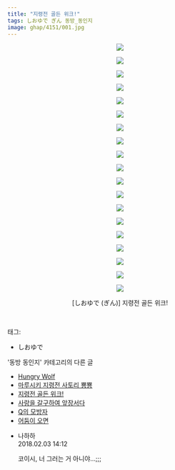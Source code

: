 ```yaml
---
title: "지령전 골든 위크!"
tags: しおゆで ぎん 동방_동인지
image: ghap/4151/001.jpg
---
```

<div class="article">
<p style="text-align: center; clear: none; float: none;"><img src="{{ site.nasurl }}/ghap/4151/001.jpg"/></p>
<p style="text-align: center; clear: none; float: none;"><img src="{{ site.nasurl }}/ghap/4151/002.jpg"/></p>
<p style="text-align: center; clear: none; float: none;"><img src="{{ site.nasurl }}/ghap/4151/003.jpg"/></p>
<p style="text-align: center; clear: none; float: none;"><img src="{{ site.nasurl }}/ghap/4151/004.jpg"/></p>
<p style="text-align: center; clear: none; float: none;"><img src="{{ site.nasurl }}/ghap/4151/005.jpg"/></p>
<p style="text-align: center; clear: none; float: none;"><img src="{{ site.nasurl }}/ghap/4151/006.jpg"/></p>
<p style="text-align: center; clear: none; float: none;"><img src="{{ site.nasurl }}/ghap/4151/007.jpg"/></p>
<p style="text-align: center; clear: none; float: none;"><img src="{{ site.nasurl }}/ghap/4151/008.jpg"/></p>
<p style="text-align: center; clear: none; float: none;"><img src="{{ site.nasurl }}/ghap/4151/009.jpg"/></p>
<p style="text-align: center; clear: none; float: none;"><img src="{{ site.nasurl }}/ghap/4151/010.jpg"/></p>
<p style="text-align: center; clear: none; float: none;"><img src="{{ site.nasurl }}/ghap/4151/011.jpg"/></p>
<p style="text-align: center; clear: none; float: none;"><img src="{{ site.nasurl }}/ghap/4151/012.jpg"/></p>
<p style="text-align: center; clear: none; float: none;"><img src="{{ site.nasurl }}/ghap/4151/013.jpg"/></p>
<p style="text-align: center; clear: none; float: none;"><img src="{{ site.nasurl }}/ghap/4151/014.jpg"/></p>
<p style="text-align: center; clear: none; float: none;"><img src="{{ site.nasurl }}/ghap/4151/015.jpg"/></p>
<p style="text-align: center; clear: none; float: none;"><img src="{{ site.nasurl }}/ghap/4151/016.jpg"/></p>
<p style="text-align: center; clear: none; float: none;"><img src="{{ site.nasurl }}/ghap/4151/017.jpg"/></p>
<p style="text-align: center; clear: none; float: none;"><img src="{{ site.nasurl }}/ghap/4151/018.jpg"/></p>
<p style="text-align: center; clear: none; float: none;"><img src="{{ site.nasurl }}/ghap/4151/019.jpg"/></p>
<p style="text-align: center; clear: none; float: none;"> [しおゆで (ぎん)] 지령전 골든 위크! </p>
<p><br/></p>
</div><div class="tagTrail">
<p>태그: </p>
<ul>
<li>しおゆで</li>
</ul>
</div><div class="another">
<p>'동방 동인지' 카테고리의 다른 글</p>
<ul>
<li><a href="/2018-01-31-ghap_4155">Hungry Wolf</a></li>
<li><a href="/2018-01-31-ghap_4153">마루시키 지령전 사토리 뿅뿅</a></li>
<li><a href="/2018-01-31-ghap_4151">지령전 골든 위크!</a></li>
<li><a href="/2018-01-31-ghap_4150">사랑을 갈구하여 앞장서다</a></li>
<li><a href="/2018-01-22-ghap_4147">Q의 모방자</a></li>
<li><a href="/2018-01-22-ghap_4146">어둠이 오면</a></li>
</ul>
</div><div class="cb_module cb_fluid">
<div class="cb_wrt cb_profile">
<div class="comment">
<ul>
<li class="cb_thumb_off" id="comment15190943">
<div class="cb_comment_area">
<div class="cb_info_area">
<div class="cb_section">
<span class="cb_nick_name">나하하</span>
</div>
<div class="cb_section">
<span class="cb_date">2018.02.03 14:12 </span>
</div>
</div>
<div class="cb_dsc_comment">
<p class="cb_dsc">
											코이시, 너 그러는 거 아니야…;;;
										</p>
</div>
</div></li>
</ul>
</div>
</div><!-- commentList close -->
</div>